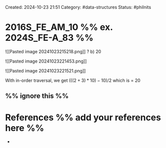 Created: 2024-10-23 21:51
Category: #data-structures 
Status: #philnits



# 2016S_FE_AM_10 %% ex. 2024S_FE-A_83 %%

![[Pasted image 20241023215218.png]]
? 
b) 20

![[Pasted image 20241023221453.png]]

![[Pasted image 20241023221521.png]]

With in-order traversal, we get $(((2 + 3) * 10) - 10) / 2$ which is = 20




%% ignore this %%
---









# References %% add your references here %%
- 